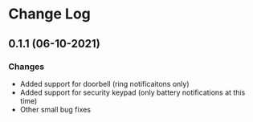 # Change Log

## 0.1.1 (06-10-2021)

### Changes

* Added support for doorbell (ring notificaitons only)
* Added support for security keypad (only battery notifications at this time)
* Other small bug fixes
